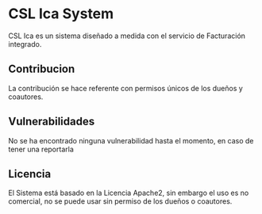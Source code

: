 # CSL Ica System 


CSL Ica es un sistema diseñado a medida con el servicio de Facturación integrado.

## Contribucion

La contribución se hace referente con permisos únicos de los dueños y coautores.

## Vulnerabilidades

No se ha encontrado ninguna vulnerabilidad hasta el momento, en caso de tener una reportarla

## Licencia

El Sistema está basado en la Licencia Apache2, sin embargo el uso es no comercial, no se puede usar sin permiso de los dueños o coautores.